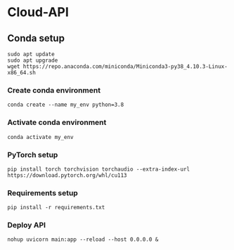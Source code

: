 # Cloud-API

## Conda setup
```
sudo apt update
sudo apt upgrade
wget https://repo.anaconda.com/miniconda/Miniconda3-py38_4.10.3-Linux-x86_64.sh
```

### Create conda environment
```
conda create --name my_env python=3.8
```

### Activate conda environment
```
conda activate my_env
```

### PyTorch setup
```
pip install torch torchvision torchaudio --extra-index-url https://download.pytorch.org/whl/cu113
```

### Requirements setup
```
pip install -r requirements.txt
```

### Deploy API
```
nohup uvicorn main:app --reload --host 0.0.0.0 &
```
